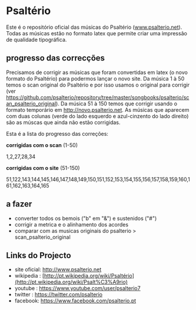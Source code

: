 Psaltério
=========
Este é o repositório oficial das músicas do Psaltério (www.psalterio.net).
Todas as músicas estão no formato latex que permite criar uma impressão de qualidade tipográfica.


progresso das correcções
------------------------

Precisamos de corrigir as músicas que foram convertidas em latex (o novo formato do Psaltério) para podermos lançar o novo site. Da música 1 à 50 temos o scan original do Psaltério e por isso usamos o original para corrigir (ver https://github.com/psalterio/repository/tree/master/songbooks/psalterio/scan_psalterio_original). Da música 51 à 150 temos que corrigir usando o formato temporário em http://novo.psalterio.net. As músicas que aparecem com duas colunas (verde do lado esquerdo e azul-cinzento do lado direito) são as múscas que ainda não estão corrigidas. 

Esta é a lista do progresso das correções:

**corrigidas com o scan** (1-50)

1,2,27,28,34

**corrigidas com o site** (51-150)

51,122,143,144,145,146,147,148,149,150,151,152,153,154,155,156,157,158,159,160,161,162,163,164,165


a fazer
-------
- converter todos os bemois ("b" em "&") e sustenidos ("#")
- corrigir a metrica e o alinhamento dos acordes
- comparar com as musicas originais do psalterio > scan_psalterio_original

Links do Projecto
-----------------

- site oficial: http://www.psalterio.net
- wikipedia   : [http://pt.wikipedia.org/wiki/Psaltério](http://pt.wikipedia.org/wiki/Psalt%C3%A9rio)
- youtube     : https://www.youtube.com/user/psalterio7
- twitter : https://twitter.com/psalterio
- facebook: https://www.facebook.com/psalterio.pt
